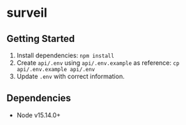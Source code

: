 # surveil

## Getting Started
1. Install dependencies: `npm install`
2. Create `api/.env` using `api/.env.example` as reference: `cp api/.env.example api/.env`
3. Update `.env` with correct information.

## Dependencies
- Node v15.14.0+